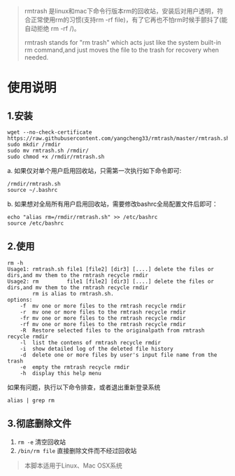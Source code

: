 > rmtrash 是linux和mac下命令行版本rm的回收站，安装后对用户透明，符合正常使用rm的习惯(支持rm -rf file)，有了它再也不怕rm时候手颤抖了(能自动拒绝 rm -rf /)。
>
> rmtrash stands for "rm trash" which acts just like the system built-in rm command,and just moves the file to the trash for recovery when needed.


# 使用说明
## 1.安装
``` shell
wget --no-check-certificate https://raw.githubusercontent.com/yangcheng33/rmtrash/master/rmtrash.sh
sudo mkdir /rmdir
sudo mv rmtrash.sh /rmdir/
sudo chmod +x /rmdir/rmtrash.sh
```
a. 如果仅对单个用户启用回收站，只需第一次执行如下命令即可:

``` shell
/rmdir/rmtrash.sh
source ~/.bashrc
```

b. 如果想对全局所有用户启用回收站，需要修改bashrc全局配置文件后即可：

``` shell
echo "alias rm=/rmdir/rmtrash.sh" >> /etc/bashrc
source /etc/bashrc
```

## 2.使用
```
rm -h
Usage1: rmtrash.sh file1 [file2] [dir3] [....] delete the files or dirs,and mv them to the rmtrash recycle rmdir
Usage2: rm         file1 [file2] [dir3] [....] delete the files or dirs,and mv them to the rmtrash recycle rmdir
        rm is alias to rmtrash.sh.
options:
    -f  mv one or more files to the rmtrash recycle rmdir
    -r  mv one or more files to the rmtrash recycle rmdir
    -fr mv one or more files to the rmtrash recycle rmdir
    -rf mv one or more files to the rmtrash recycle rmdir
    -R  Restore selected files to the originalpath from rmtrash recycle rmdir
    -l  list the contens of rmtrash recycle rmdir
    -i  show detailed log of the deleted file history
    -d  delete one or more files by user's input file name from the trash
    -e  empty the rmtrash recycle rmdir
    -h  display this help menu
```

如果有问题，执行以下命令排查，或者退出重新登录系统

`alias | grep rm`

## 3.彻底删除文件
1. `rm -e` 清空回收站
2. `/bin/rm file` 直接删除文件而不经过回收站


> 本脚本适用于Linux、Mac OSX系统

